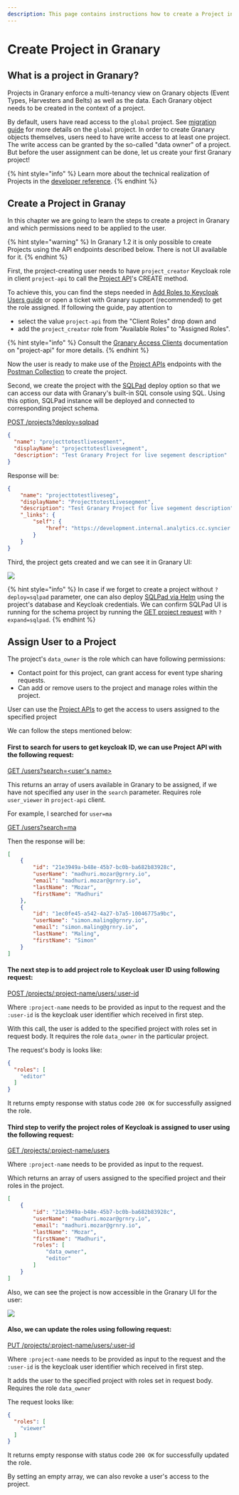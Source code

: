 ```yaml
---
description: This page contains instructions how to create a Project in Granary.
---
```


# Create Project in Granary

## What is a project in Granary?

Projects in Granary enforce a multi-tenancy view on Granary objects (Event Types, Harvesters and Belts) as well as the data. Each Granary object needs to be created in the context of a project.&#x20;

By default, users have read access to the `global` project. See [migration guide](../operator-reference/migration-guide/projects-use-case-migration-concept.md) for more details on the `global` project. In order to create Granary objects themselves, users need to have write access to at least one project. The write access can be granted by the so-called "data owner" of a project. But before the user assignment can be done, let us create your first Granary project!

{% hint style="info" %}
Learn more about the technical realization of Projects in the [developer reference](../developer-reference/projects.md).
{% endhint %}

## Create a Project in Granay

In this chapter we are going to learn the steps to create a project in Granary and which permissions need to be applied to the user.

{% hint style="warning" %}
In Granary 1.2 it is only possible to create Projects using the API endpoints described below. There is not UI available for it.
{% endhint %}

First, the project-creating user needs to have `project_creator` Keycloak role in client `project-api` to call the [Project API](../developer-reference/api-reference/project-api.md#create-project)'s CREATE method.&#x20;

To achieve this, you can find the steps needed in [Add Roles to Keycloak Users guide](../operator-reference/identity-and-access-management/adding-roles-to-keycloak-clients.md#assigning-a-role-to-a-user) or open a ticket with Granary support (recommended) to get the role assigned. If following the guide, pay attention to&#x20;

* select the value `project-api` from the "Client Roles" drop down and
* add the `project_creator` role from "Available Roles" to "Assigned Roles".

{% hint style="info" %}
Consult the [Granary Access Clients](../operator-reference/identity-and-access-management/granary-access-clients.md#project-api) documentation on "project-api" for more details.
{% endhint %}

Now the user is ready to make use of the [Project APIs](../developer-reference/api-reference/project-api.md) endpoints with the [Postman Collection](../developer-reference/api-reference/#postman-collection) to create the project.

Second, we create the project with the [SQLPad](https://getsqlpad.com/#/) deploy option so that we can access our data with Granary's built-in SQL console using SQL. Using this option, SQLPad instance will be deployed and connected to corresponding project schema.

[POST /projects?deploy=sqlpad](../developer-reference/api-reference/project-api.md#create-project)

```json
{
  "name": "projecttotestlivesegment",
  "displayName": "projecttotestlivesegment",
  "description": "Test Granary Project for live segement description"
}
```

Response will be:

```json
{
    "name": "projecttotestliveseg",
    "displayName": "ProjecttotestLivesegment",
    "description": "Test Granary Project for live segement description",
    "_links": {
        "self": {
            "href": "https://development.internal.analytics.cc.syncier.cloud/projects/projecttotestliveseg?expand=sqlpad"
        }
    }
}
```

Third, the project gets created and we can see it in Granary UI:

![](<../.gitbook/assets/Screenshot 2021-11-09 at 14.24.19.png>)

{% hint style="info" %}
In case if we forget to create a project without `?deploy=sqlpad` parameter, one can also deploy [SQLPad via Helm](../operator-reference/installation/with-helm/sqlpad.md) using the project's database and Keycloak credentials. We can confirm SQLPad UI is running for the schema project by running the [GET project request](../developer-reference/api-reference/project-api.md#get-project-details) with `?expand=sqlpad`.
{% endhint %}



## Assign User to a Project

The project's `data_owner` is the role which can have following permissions:&#x20;

* Contact point for this project, can grant access for event type sharing requests.
* Can add or remove users to the project and manage roles within the project.

User can use the [Project APIs](../developer-reference/api-reference/project-api.md) to get the access to users assigned to the specified project

We can follow the steps mentioned below:&#x20;

#### First to search for users to get keycloak ID, we can use Project API with the following request:

[GET /users?search=\<user's name>](../developer-reference/api-reference/project-api.md#get-users-to-add-them-to-project)

This returns an array of users available in Granary to be assigned, if we have not specified any user in the `search` parameter. Requires role `user_viewer` in `project-api` client.

For example, I searched for `user=ma`

[GET /users?search=ma](../developer-reference/api-reference/project-api.md#get-users-to-add-them-to-project)

Then the response will be:&#x20;

```json
[
    {
        "id": "21e3949a-b48e-45b7-bc0b-ba682b83928c",
        "userName": "madhuri.mozar@grnry.io",
        "email": "madhuri.mozar@grnry.io",
        "lastName": "Mozar",
        "firstName": "Madhuri"
    },
    {
        "id": "1ec0fe45-a542-4a27-b7a5-10046775a9bc",
        "userName": "simon.maling@grnry.io",
        "email": "simon.maling@grnry.io",
        "lastName": "Maling",
        "firstName": "Simon"
    }
]


```

#### The next step is to add project role to Keycloak user ID using following request:&#x20;

[POST /projects/:project-name/users/:user-id](../developer-reference/api-reference/project-api.md#add-user-to-project)

Where `:project-name` needs to be provided as input to the request and the `:user-id` is the keycloak user identifier which received in first step.

With this call, the user is added to the specified project with roles set in request body. It requires the role `data_owner` in the particular project.

The request's body is looks like:&#x20;

```json
{
  "roles": [
    "editor"
  ]
}
```

It returns empty response with status code `200 OK` for successfully assigned the role.&#x20;

#### Third step to verify the project roles of Keycloak is assigned to user using the following request:

[GET /projects/:project-name/users](../developer-reference/api-reference/project-api.md#get-members-of-the-project)

Where `:project-name` needs to be provided as input to the request.

Which returns an array of users assigned to the specified project and their roles in the project.&#x20;

```json
[
    {
        "id": "21e3949a-b48e-45b7-bc0b-ba682b83928c",
        "userName": "madhuri.mozar@grnry.io",
        "email": "madhuri.mozar@grnry.io",
        "lastName": "Mozar",
        "firstName": "Madhuri",
        "roles": [
            "data_owner",
            "editor"
        ]
    }
]
```

Also, we can see the project is now accessible in the Granary UI for the user:

![](<../.gitbook/assets/Screenshot 2021-11-25 at 16.12.01.png>)

#### Also, we can update the roles using following request:&#x20;

[PUT /projects/:project-name/users/:user-id](../developer-reference/api-reference/project-api.md#update-user-roles-in-the-project)

Where `:project-name` needs to be provided as input to the request and the `:user-id` is the keycloak user identifier which received in first step.

It adds the user to the specified project with roles set in request body. Requires the role `data_owner`

The request looks like:

```json
{
  "roles": [
    "viewer"
  ]
}
```

It returns empty response with status code `200 OK` for successfully updated the role.&#x20;

By setting an empty array, we can also revoke a user's access to the project.
